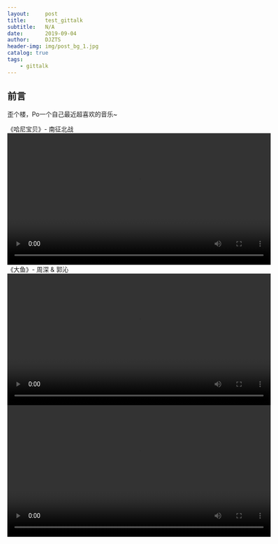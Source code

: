 ```yaml
---
layout:     post
title:      test_gittalk
subtitle:   N/A
date:       2019-09-04
author:     DJZTS
header-img: img/post_bg_1.jpg
catalog: true
tags:
    - gittalk
---
```


## 前言
歪个楼，Po一个自己最近超喜欢的音乐~
    
《哈尼宝贝》- 南征北战
<video width="600" controls>
<source src="https://github.com/djzts/djzts.github.io/blob/master/music/hani_baby.mp4?raw=true" type="video/mp4">
    Your browser does not support HTML5 video.
 </video>
《大鱼》- 周深 & 郭沁
 <video width="600" controls>
    <source src="https://github.com/djzts/djzts.github.io/blob/master/music/dayu.mp4?raw=true" type="video/mp4">
    Your browser does not support HTML5 video.
</video>
<video width="600" 
       playsinline webkit-playsinline
       autoplay controls preload="auto"
       x-webkit-airplay="true" x5-video-player-fullscreen="true" x5-video-player-typ="h5">
    <source src="https://github.com/djzts/html5player_test/raw/main/output.m3u8" type="application/x-mpegURL">
    Your browser does not support HTML5 video.
</video>

